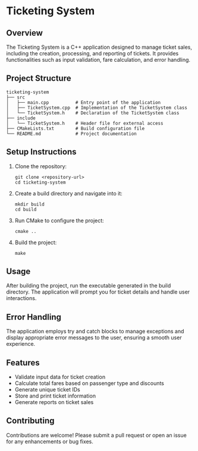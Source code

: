 # Ticketing System

## Overview
The Ticketing System is a C++ application designed to manage ticket sales, including the creation, processing, and reporting of tickets. It provides functionalities such as input validation, fare calculation, and error handling.

## Project Structure
```
ticketing-system
├── src
│   ├── main.cpp          # Entry point of the application
│   ├── TicketSystem.cpp  # Implementation of the TicketSystem class
│   └── TicketSystem.h    # Declaration of the TicketSystem class
├── include
│   └── TicketSystem.h    # Header file for external access
├── CMakeLists.txt        # Build configuration file
└── README.md             # Project documentation
```

## Setup Instructions
1. Clone the repository:
   ```
   git clone <repository-url>
   cd ticketing-system
   ```

2. Create a build directory and navigate into it:
   ```
   mkdir build
   cd build
   ```

3. Run CMake to configure the project:
   ```
   cmake ..
   ```

4. Build the project:
   ```
   make
   ```

## Usage
After building the project, run the executable generated in the build directory. The application will prompt you for ticket details and handle user interactions.

## Error Handling
The application employs try and catch blocks to manage exceptions and display appropriate error messages to the user, ensuring a smooth user experience.

## Features
- Validate input data for ticket creation
- Calculate total fares based on passenger type and discounts
- Generate unique ticket IDs
- Store and print ticket information
- Generate reports on ticket sales

## Contributing
Contributions are welcome! Please submit a pull request or open an issue for any enhancements or bug fixes.